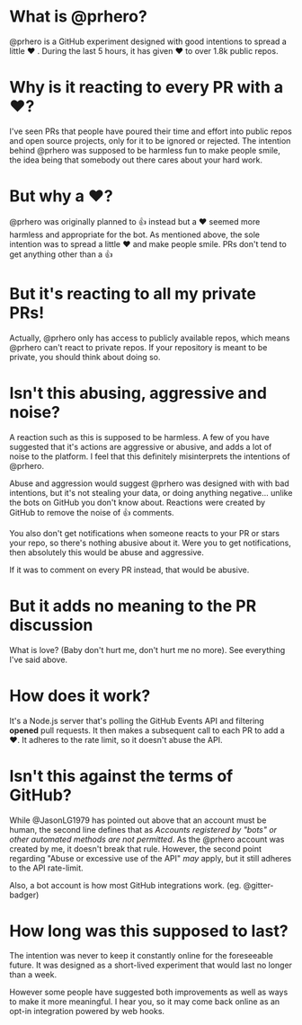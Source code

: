 # What is @prhero?

@prhero is a GitHub experiment designed with good intentions to spread a little ❤️ . During the last 5 hours, it has given ❤️  to over 1.8k public repos.

# Why is it reacting to every PR with a ❤️?

I've seen PRs that people have poured their time and effort into public repos and open source projects, only for it to be ignored or rejected. The intention behind @prhero was supposed to be harmless fun to make people smile, the idea being that somebody out there cares about your hard work.

# But why a ❤️?

@prhero was originally planned to 👍 instead but a ❤️ seemed more harmless and appropriate for the bot. As mentioned above, the sole intention was to spread a little ❤️ and make people smile. PRs don't tend to get anything other than a 👍 

# But it's reacting to all my private PRs!

Actually, @prhero only has access to publicly available repos, which means @prhero can't react to private repos. If your repository is meant to be private, you should think about doing so.

# Isn't this abusing, aggressive and noise? 

A reaction such as this is supposed to be harmless. A few of you have suggested that it's actions are aggressive or abusive, and adds a lot of noise to the platform. I feel that this definitely misinterprets the intentions of @prhero.

Abuse and aggression would suggest @prhero was designed with with bad intentions, but it's not stealing your data, or doing anything negative... unlike the bots on GitHub you don't know about. Reactions were created by GitHub to remove the noise of 👍 comments.

You also don't get notifications when someone reacts to your PR or stars your repo, so there's nothing abusive about it. Were you to get notifications, then absolutely this would be abuse and aggressive.

If it was to comment on every PR instead, that would be abusive.

# But it adds no meaning to the PR discussion

What is love? (Baby don't hurt me, don't hurt me no more). See everything I've said above.

# How does it work?

It's a Node.js server that's polling the GitHub Events API and filtering **opened** pull requests. It then makes a subsequent call to each PR to add a ❤️. It adheres to the rate limit, so it doesn't abuse the API.

# Isn't this against the terms of GitHub?

While @JasonLG1979 has pointed out above that an account must be human, the second line defines that as _Accounts registered by "bots" or other automated methods are not permitted_. As the @prhero account was created by me, it doesn't break that rule. However, the second point regarding "Abuse or excessive use of the API" _may_ apply, but it still adheres to the API rate-limit.

Also, a bot account is how most GitHub integrations work. (eg. @gitter-badger)

# How long was this supposed to last?

The intention was never to keep it constantly online for the foreseeable future. It was designed as a short-lived experiment that would last no longer than a week.

However some people have suggested both improvements as well as ways to make it more meaningful. I hear you, so it may come back online as an opt-in integration powered by web hooks.
